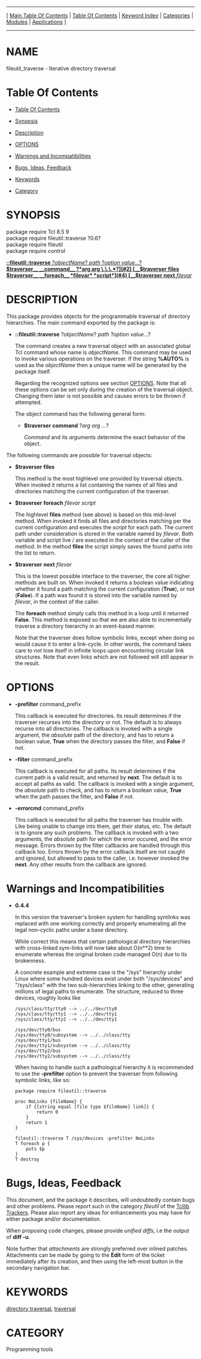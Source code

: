 
[//000000001]: # (fileutil\_traverse \- file utilities)
[//000000002]: # (Generated from file 'traverse\.man' by tcllib/doctools with format 'markdown')
[//000000003]: # (fileutil\_traverse\(n\) 0\.6 tcllib "file utilities")

<hr> [ <a href="../../../../toc.md">Main Table Of Contents</a> &#124; <a
href="../../../toc.md">Table Of Contents</a> &#124; <a
href="../../../../index.md">Keyword Index</a> &#124; <a
href="../../../../toc0.md">Categories</a> &#124; <a
href="../../../../toc1.md">Modules</a> &#124; <a
href="../../../../toc2.md">Applications</a> ] <hr>

# NAME

fileutil\_traverse \- Iterative directory traversal

# <a name='toc'></a>Table Of Contents

  - [Table Of Contents](#toc)

  - [Synopsis](#synopsis)

  - [Description](#section1)

  - [OPTIONS](#section2)

  - [Warnings and Incompatibilities](#section3)

  - [Bugs, Ideas, Feedback](#section4)

  - [Keywords](#keywords)

  - [Category](#category)

# <a name='synopsis'></a>SYNOPSIS

package require Tcl 8\.5 9  
package require fileutil::traverse ?0\.6?  
package require fileutil  
package require control  

[__::fileutil::traverse__ ?*objectName*? *path* ?*option* *value*\.\.\.?](#1)  
[__$traverser__ __command__ ?*arg arg \.\.\.*?](#2)  
[__$traverser__ __files__](#3)  
[__$traverser__ __foreach__ *filevar* *script*](#4)  
[__$traverser__ __next__ *filevar*](#5)  

# <a name='description'></a>DESCRIPTION

This package provides objects for the programmable traversal of directory
hierarchies\. The main command exported by the package is:

  - <a name='1'></a>__::fileutil::traverse__ ?*objectName*? *path* ?*option* *value*\.\.\.?

    The command creates a new traversal object with an associated global Tcl
    command whose name is *objectName*\. This command may be used to invoke
    various operations on the traverser\. If the string __%AUTO%__ is used as
    the *objectName* then a unique name will be generated by the package
    itself\.

    Regarding the recognized options see section [OPTIONS](#section2)\. Note
    that all these options can be set only during the creation of the traversal
    object\. Changing them later is not possible and causes errors to be thrown
    if attempted\.

    The object command has the following general form:

      * <a name='2'></a>__$traverser__ __command__ ?*arg arg \.\.\.*?

        *Command* and its *arg*uments determine the exact behavior of the
        object\.

The following commands are possible for traversal objects:

  - <a name='3'></a>__$traverser__ __files__

    This method is the most highlevel one provided by traversal objects\. When
    invoked it returns a list containing the names of all files and directories
    matching the current configuration of the traverser\.

  - <a name='4'></a>__$traverser__ __foreach__ *filevar* *script*

    The highlevel __files__ method \(see above\) is based on this mid\-level
    method\. When invoked it finds all files and directories matching per the
    current configuration and executes the *script* for each path\. The current
    path under consideration is stored in the variable named by *filevar*\.
    Both variable and script live / are executed in the context of the caller of
    the method\. In the method __files__ the script simply saves the found
    paths into the list to return\.

  - <a name='5'></a>__$traverser__ __next__ *filevar*

    This is the lowest possible interface to the traverser, the core all higher
    methods are built on\. When invoked it returns a boolean value indicating
    whether it found a path matching the current configuration \(__True__\),
    or not \(__False__\)\. If a path was found it is stored into the variable
    named by *filevar*, in the context of the caller\.

    The __foreach__ method simply calls this method in a loop until it
    returned __False__\. This method is exposed so that we are also able to
    incrementally traverse a directory hierarchy in an event\-based manner\.

    Note that the traverser does follow symbolic links, except when doing so
    would cause it to enter a link\-cycle\. In other words, the command takes care
    to *not* lose itself in infinite loops upon encountering circular link
    structures\. Note that even links which are not followed will still appear in
    the result\.

# <a name='section2'></a>OPTIONS

  - __\-prefilter__ command\_prefix

    This callback is executed for directories\. Its result determines if the
    traverser recurses into the directory or not\. The default is to always
    recurse into all directories\. The callback is invoked with a single
    argument, the *absolute* path of the directory, and has to return a
    boolean value, __True__ when the directory passes the filter, and
    __False__ if not\.

  - __\-filter__ command\_prefix

    This callback is executed for all paths\. Its result determines if the
    current path is a valid result, and returned by __next__\. The default is
    to accept all paths as valid\. The callback is invoked with a single
    argument, the *absolute* path to check, and has to return a boolean value,
    __True__ when the path passes the filter, and __False__ if not\.

  - __\-errorcmd__ command\_prefix

    This callback is executed for all paths the traverser has trouble with\. Like
    being unable to change into them, get their status, etc\. The default is to
    ignore any such problems\. The callback is invoked with a two arguments, the
    *absolute* path for which the error occured, and the error message\. Errors
    thrown by the filter callbacks are handled through this callback too\. Errors
    thrown by the error callback itself are not caught and ignored, but allowed
    to pass to the caller, i\.e\. however invoked the __next__\. Any other
    results from the callback are ignored\.

# <a name='section3'></a>Warnings and Incompatibilities

  - __0\.4\.4__

    In this version the traverser's broken system for handling symlinks was
    replaced with one working correctly and properly enumerating all the legal
    non\-cyclic paths under a base directory\.

    While correct this means that certain pathological directory hierarchies
    with cross\-linked sym\-links will now take about O\(n\*\*2\) time to enumerate
    whereas the original broken code managed O\(n\) due to its brokenness\.

    A concrete example and extreme case is the "/sys" hierarchy under Linux
    where some hundred devices exist under both "/sys/devices" and "/sys/class"
    with the two sub\-hierarchies linking to the other, generating millions of
    legal paths to enumerate\. The structure, reduced to three devices, roughly
    looks like

        /sys/class/tty/tty0 --> ../../dev/tty0
        /sys/class/tty/tty1 --> ../../dev/tty1
        /sys/class/tty/tty2 --> ../../dev/tty1

        /sys/dev/tty0/bus
        /sys/dev/tty0/subsystem --> ../../class/tty
        /sys/dev/tty1/bus
        /sys/dev/tty1/subsystem --> ../../class/tty
        /sys/dev/tty2/bus
        /sys/dev/tty2/subsystem --> ../../class/tty

    When having to handle such a pathological hierarchy it is recommended to use
    the __\-prefilter__ option to prevent the traverser from following
    symbolic links, like so:

        package require fileutil::traverse

        proc NoLinks {fileName} {
            if {[string equal [file type $fileName] link]} {
                return 0
            }
            return 1
        }

        fileutil::traverse T /sys/devices -prefilter NoLinks
        T foreach p {
            puts $p
        }
        T destroy

# <a name='section4'></a>Bugs, Ideas, Feedback

This document, and the package it describes, will undoubtedly contain bugs and
other problems\. Please report such in the category *fileutil* of the [Tcllib
Trackers](http://core\.tcl\.tk/tcllib/reportlist)\. Please also report any ideas
for enhancements you may have for either package and/or documentation\.

When proposing code changes, please provide *unified diffs*, i\.e the output of
__diff \-u__\.

Note further that *attachments* are strongly preferred over inlined patches\.
Attachments can be made by going to the __Edit__ form of the ticket
immediately after its creation, and then using the left\-most button in the
secondary navigation bar\.

# <a name='keywords'></a>KEYWORDS

[directory traversal](\.\./\.\./\.\./\.\./index\.md\#directory\_traversal),
[traversal](\.\./\.\./\.\./\.\./index\.md\#traversal)

# <a name='category'></a>CATEGORY

Programming tools
